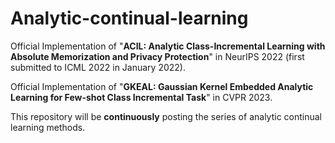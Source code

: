 # Analytic-continual-learning

Official Implementation of "**ACIL: Analytic Class-Incremental Learning with Absolute Memorization and Privacy Protection**" in NeurIPS 2022 (first submitted to ICML 2022 in January 2022).

Official Implementation of "**GKEAL: Gaussian Kernel Embedded Analytic Learning for Few-shot Class Incremental Task**" in CVPR 2023.

This repository will be **continuously** posting the series of analytic continual learning methods.
